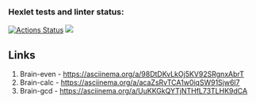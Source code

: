 ### Hexlet tests and linter status:
[![Actions Status](https://github.com/Aluwian/python-project-49/workflows/hexlet-check/badge.svg)](https://github.com/Aluwian/python-project-49/actions)
<a href="https://codeclimate.com/github/Aluwian/python-project-49/maintainability"><img src="https://api.codeclimate.com/v1/badges/b89a387f83275ab2897b/maintainability" /></a>

## Links
1. Brain-even - https://asciinema.org/a/98DtDKvLkOj5KV92SRgnxAbrT
2. Brain-calc - https://asciinema.org/a/acaZsRvTCA1w0iqSW91Sjw6l7
3. Brain-gcd - https://asciinema.org/a/UuKKGkQYTjNTHfL73TLHK9dCA
